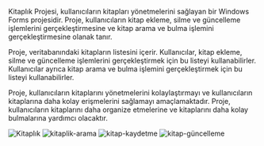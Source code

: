 Kitaplık Projesi, kullanıcıların kitapları yönetmelerini sağlayan bir Windows Forms projesidir. Proje, kullanıcıların kitap ekleme, silme ve güncelleme işlemlerini gerçekleştirmesine ve kitap arama ve bulma işlemini gerçekleştirmesine olanak tanır.

Proje, veritabanındaki kitapların listesini içerir. Kullanıcılar, kitap ekleme, silme ve güncelleme işlemlerini gerçekleştirmek için bu listeyi kullanabilirler. Kullanıcılar ayrıca kitap arama ve bulma işlemini gerçekleştirmek için bu listeyi kullanabilirler.

Proje, kullanıcıların kitaplarını yönetmelerini kolaylaştırmayı ve kullanıcıların kitaplarına daha kolay erişmelerini sağlamayı amaçlamaktadır. Proje, kullanıcıların kitaplarını daha organize etmelerine ve kitaplarını daha kolay bulmalarına yardımcı olacaktır.

![Kitaplık ](https://github.com/DemiraslanSumeyra/Kitaplik_Proje/assets/46317838/93f2382d-440d-409c-84f4-d46b4492fae1)
![kitaplik-arama](https://github.com/DemiraslanSumeyra/Kitaplik_Proje/assets/46317838/1ce5460b-c0de-4eed-a5bf-e8cd55ffce17)
![kitap-kaydetme](https://github.com/DemiraslanSumeyra/Kitaplik_Proje/assets/46317838/e6ba4c2d-8ab4-4337-8978-abfd2b822cdf)
![kitap-güncelleme](https://github.com/DemiraslanSumeyra/Kitaplik_Proje/assets/46317838/fbbad4de-354d-4011-a2c0-39bc1060bc5d)
